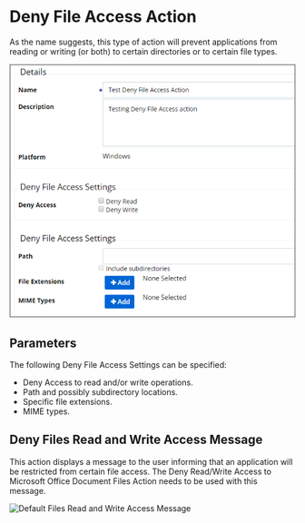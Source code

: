 [title]: # (Deny File Access)
[tags]: # (action)
[priority]: # (5)
# Deny File Access Action

As the name suggests, this type of action will prevent applications from reading or writing (or both) to certain directories or to certain file types.

![Deny File Access Action Details](images/deny-file.png)

## Parameters

The following Deny File Access Settings can be specified:

* Deny Access to read and/or write operations.
* Path and possibly subdirectory locations.
* Specific file extensions.
* MIME types.

## Deny Files Read and Write Access Message

This action displays a message to the user informing that an application will be restricted from certain file access. The Deny Read/Write Access to Microsoft Office Document Files Action needs to be used with this message.

![Default Files Read and Write Access Message](images/deny-rw-msg.png "Default Files Read and Write Access Message")
